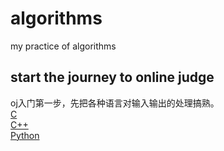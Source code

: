 # algorithms
my practice of algorithms

## start the journey to online judge
oj入门第一步，先把各种语言对输入输出的处理搞熟。  
[C](https://github.com/qiaolunzhang/door_to_algorithms/blob/master/open_the_door/c.md)  
[C++](https://github.com/qiaolunzhang/door_to_algorithms/blob/master/open_the_door/cplusplus.md)  
[Python](https://github.com/qiaolunzhang/door_to_algorithms/blob/master/open_the_door/python.md)  
